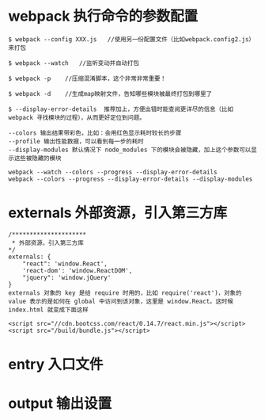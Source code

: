 # webpack 执行命令的参数配置


    $ webpack --config XXX.js   //使用另一份配置文件（比如webpack.config2.js）来打包
    
    $ webpack --watch   //监听变动并自动打包
    
    $ webpack -p    //压缩混淆脚本，这个非常非常重要！
    
    $ webpack -d    //生成map映射文件，告知哪些模块被最终打包到哪里了

    $ --display-error-details  推荐加上，方便出错时能查阅更详尽的信息（比如 webpack 寻找模块的过程），从而更好定位到问题。

    --colors 输出结果带彩色，比如：会用红色显示耗时较长的步骤
    --profile 输出性能数据，可以看到每一步的耗时
    --display-modules 默认情况下 node_modules 下的模块会被隐藏，加上这个参数可以显示这些被隐藏的模块

    webpack --watch --colors --progress --display-error-details
    webpack --colors --progress --display-error-details --display-modules


# externals  外部资源，引入第三方库
    /*********************
     * 外部资源，引入第三方库
    */
    externals: {
        "react": 'window.React',
        'react-dom': 'window.ReactDOM',
        "jquery": 'window.jQuery'
    }
    externals 对象的 key 是给 require 时用的，比如 require('react')，对象的 value 表示的是如何在 global 中访问到该对象，这里是 window.React。这时候 index.html 就变成下面这样

    <script src="//cdn.bootcss.com/react/0.14.7/react.min.js"></script>
    <script src="/build/bundle.js"></script>

# entry   入口文件



# output  输出设置  